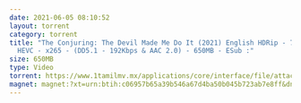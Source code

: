 ```yaml
---
date: 2021-06-05 08:10:52
layout: torrent
category: torrent
title: "The Conjuring: The Devil Made Me Do It (2021) English HDRip - 720p -
  HEVC - x265 - (DD5.1 - 192Kbps & AAC 2.0) - 650MB - ESub :"
size: 650MB
type: Video
torrent: https://www.1tamilmv.mx/applications/core/interface/file/attachment.php?id=78308
magnet: magnet:?xt=urn:btih:c06957b65a39b546a67d4ba50b045b723ab7e8ff&dn=www.1TamilMV.mx%20-%20The%20Conjuring%203%20(2021)%20English%20HQ%20HDRip%20-%20720p%20-%20HEVC%20-%20(DD5.1%20-%20192Kbps%20%26%20AAC)%20-%20700MB%20-%20ESub.mkv&tr=udp%3a%2f%2fp4p.arenabg.com%3a1337%2fannounce&tr=http%3a%2f%2fpow7.com%3a80%2fannounce&tr=udp%3a%2f%2ftracker.tiny-vps.com%3a6969%2fannounce&tr=http%3a%2f%2ftracker2.itzmx.com%3a6961%2fannounce&tr=udp%3a%2f%2f151.80.120.114%3a2710%2fannounce&tr=udp%3a%2f%2f9.rarbg.com%3a2790%2fannounce&tr=udp%3a%2f%2f9.rarbg.to%3a2740%2fannounce&tr=udp%3a%2f%2fopen.stealth.si%3a80%2fannounce&tr=udp%3a%2f%2ftracker.leechers-paradise.org%3a6969%2fannounce&tr=udp%3a%2f%2ftracker.opentrackr.org%3a1337%2fannounce&tr=http%3a%2f%2ft.nyaatracker.com%3a80%2fannounce
---
```

